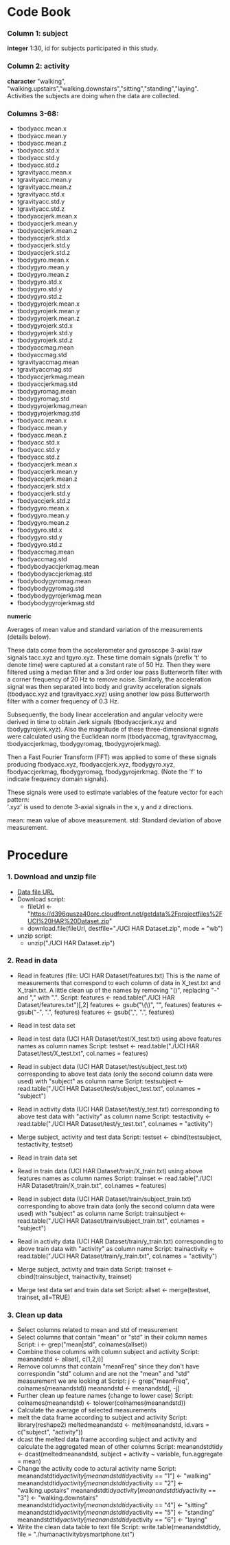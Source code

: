 Code Book
=========

### Column 1: subject
**integer**
1:30, id for subjects participated in this study.

### Column 2: activity
**character**
"walking", "walking.upstairs","walking.downstairs","sitting","standing","laying". Activities the subjects are doing when the data are collected.

### Columns 3-68:
* tbodyacc.mean.x          
* tbodyacc.mean.y          
* tbodyacc.mean.z          
* tbodyacc.std.x           
* tbodyacc.std.y           
* tbodyacc.std.z           
* tgravityacc.mean.x       
* tgravityacc.mean.y       
* tgravityacc.mean.z       
* tgravityacc.std.x        
* tgravityacc.std.y        
* tgravityacc.std.z        
* tbodyaccjerk.mean.x      
* tbodyaccjerk.mean.y      
* tbodyaccjerk.mean.z      
* tbodyaccjerk.std.x       
* tbodyaccjerk.std.y       
* tbodyaccjerk.std.z       
* tbodygyro.mean.x         
* tbodygyro.mean.y         
* tbodygyro.mean.z         
* tbodygyro.std.x          
* tbodygyro.std.y          
* tbodygyro.std.z          
* tbodygyrojerk.mean.x     
* tbodygyrojerk.mean.y     
* tbodygyrojerk.mean.z     
* tbodygyrojerk.std.x      
* tbodygyrojerk.std.y      
* tbodygyrojerk.std.z      
* tbodyaccmag.mean         
* tbodyaccmag.std          
* tgravityaccmag.mean      
* tgravityaccmag.std       
* tbodyaccjerkmag.mean     
* tbodyaccjerkmag.std      
* tbodygyromag.mean        
* tbodygyromag.std         
* tbodygyrojerkmag.mean    
* tbodygyrojerkmag.std     
* fbodyacc.mean.x          
* fbodyacc.mean.y          
* fbodyacc.mean.z          
* fbodyacc.std.x           
* fbodyacc.std.y           
* fbodyacc.std.z           
* fbodyaccjerk.mean.x      
* fbodyaccjerk.mean.y      
* fbodyaccjerk.mean.z      
* fbodyaccjerk.std.x       
* fbodyaccjerk.std.y       
* fbodyaccjerk.std.z       
* fbodygyro.mean.x         
* fbodygyro.mean.y         
* fbodygyro.mean.z         
* fbodygyro.std.x          
* fbodygyro.std.y          
* fbodygyro.std.z          
* fbodyaccmag.mean         
* fbodyaccmag.std          
* fbodybodyaccjerkmag.mean 
* fbodybodyaccjerkmag.std  
* fbodybodygyromag.mean    
* fbodybodygyromag.std     
* fbodybodygyrojerkmag.mean
* fbodybodygyrojerkmag.std 

**numeric**

Averages of mean value and standard variation of the measurements (details below). 

These data come from the accelerometer and gyroscope 3-axial raw signals tacc.xyz and tgyro.xyz. These time domain signals (prefix 't' to denote time) were captured at a constant rate of 50 Hz. Then they were filtered using a median filter and a 3rd order low pass Butterworth filter with a corner frequency of 20 Hz to remove noise. Similarly, the acceleration signal was then separated into body and gravity acceleration signals (tbodyacc.xyz and tgravityacc.xyz) using another low pass Butterworth filter with a corner frequency of 0.3 Hz. 

Subsequently, the body linear acceleration and angular velocity were derived in time to obtain Jerk signals (tbodyaccjerk.xyz and tbodygyrojerk.xyz). Also the magnitude of these three-dimensional signals were calculated using the Euclidean norm (tbodyaccmag, tgravityaccmag, tbodyaccjerkmag, tbodygyromag, tbodygyrojerkmag). 

Then a Fast Fourier Transform (FFT) was applied to some of these signals producing fbodyacc.xyz, fbodyaccjerk.xyz, fbodygyro.xyz, fbodyaccjerkmag, fbodygyromag, fbodygyrojerkmag. (Note the 'f' to indicate frequency domain signals). 

These signals were used to estimate variables of the feature vector for each pattern:  
'.xyz' is used to denote 3-axial signals in the x, y and z directions.

mean: mean value of above measurement.
std: Standard deviation of above measurement.

Procedure
=========

### 1. Download and unzip file
* [Data file URL](https://d396qusza40orc.cloudfront.net/getdata%2Fprojectfiles%2FUCI%20HAR%20Dataset.zip)
* Download script: 
  - fileUrl <- "https://d396qusza40orc.cloudfront.net/getdata%2Fprojectfiles%2FUCI%20HAR%20Dataset.zip"
  - download.file(fileUrl, destfile="./UCI HAR Dataset.zip", mode = "wb")
* unzip script: 
  - unzip("./UCI HAR Dataset.zip")

### 2. Read in data
* Read in features (file: UCI HAR Dataset/features.txt)
  This is the name of measurements that correspond to each column of data in X_test.txt and X_train.txt.
  A little clean up of the names by removing "()", replacing "-" and "," with ".".
  Script:
  features <- read.table("./UCI HAR Dataset/features.txt")[,2]
  features <- gsub("\\(\\)", "", features)
  features <- gsub("-", ".", features)
  features <- gsub(",", ".", features)
  
* Read in test data set
*    Read in test data (UCI HAR Dataset/test/X_test.txt) using above features names as column names
     Script: testset <- read.table("./UCI HAR Dataset/test/X_test.txt", col.names = features)
*    Read in subject data (UCI HAR Dataset/test/subject_test.txt) corresponding to above test data (only the second column data were used) with "subject" as column name
     Script: testsubject <- read.table("./UCI HAR Dataset/test/subject_test.txt", col.names = "subject")
*    Read in activity data (UCI HAR Dataset/test/y_test.txt) corresponding to above test data with "activity" as column name
     Script: testactivity <- read.table("./UCI HAR Dataset/test/y_test.txt", col.names = "activity")
*    Merge subject, activity and test data
     Script: testset <- cbind(testsubject, testactivity, testset)

* Read in train data set
*    Read in train data (UCI HAR Dataset/train/X_train.txt) using above features names as column names
     Script: trainset <- read.table("./UCI HAR Dataset/train/X_train.txt", col.names = features)
*    Read in subject data (UCI HAR Dataset/train/subject_train.txt) corresponding to above train data (only the second column data were used) with "subject" as column name
     Script: trainsubject <- read.table("./UCI HAR Dataset/train/subject_train.txt", col.names = "subject")
*    Read in activity data (UCI HAR Dataset/train/y_train.txt) corresponding to above train data with "activity" as column name
     Script: trainactivity <- read.table("./UCI HAR Dataset/train/y_train.txt", col.names = "activity")
*    Merge subject, activity and train data
     Script: trainset <- cbind(trainsubject, trainactivity, trainset)

* Merge test data set and train data set
  Script: allset <- merge(testset, trainset, all=TRUE)

### 3. Clean up data
* Select columns related to mean and std of measurement
*    Select columns that contain "mean" or "std" in their column names
     Script: i <- grep("mean|std", colnames(allset))
*    Combine those columns with column subject and activity
     Script: meanandstd <- allset[, c(1,2,i)]
*    Remove columns that contain "meanFreq" since they don't have correspondin "std" column and are not the "mean" and "std" measurement we are looking at
     Script: 
	 j <- grep("meanFreq", colnames(meanandstd))
	 meanandstd <- meanandstd[, -j]
* Further clean up feature names (change to lower case)
  Script: colnames(meanandstd) <- tolower(colnames(meanandstd))
* Calculate the average of selected measurements
*    melt the data frame according to subject and activity
     Script: 
	 library(reshape2)
	 meltedmeanandstd <- melt(meanandstd, id.vars = c("subject", "activity"))
*	 dcast the melted data frame according subject and activity and calculate the aggregated mean of other columns
     Script: meanandstdtidy <- dcast(meltedmeanandstd, subject + activity ~ variable, fun.aggregate = mean)
* Change the activity code to actural activity name
  Script:
  meanandstdtidy$activity[meanandstdtidy$activity == "1"] <- "walking"
  meanandstdtidy$activity[meanandstdtidy$activity == "2"] <- "walking.upstairs"
  meanandstdtidy$activity[meanandstdtidy$activity == "3"] <- "walking.downstairs"
  meanandstdtidy$activity[meanandstdtidy$activity == "4"] <- "sitting"
  meanandstdtidy$activity[meanandstdtidy$activity == "5"] <- "standing"
  meanandstdtidy$activity[meanandstdtidy$activity == "6"] <- "laying"
* Write the clean data table to text file
  Script: write.table(meanandstdtidy, file = "./humanactivitybysmartphone.txt")
  




